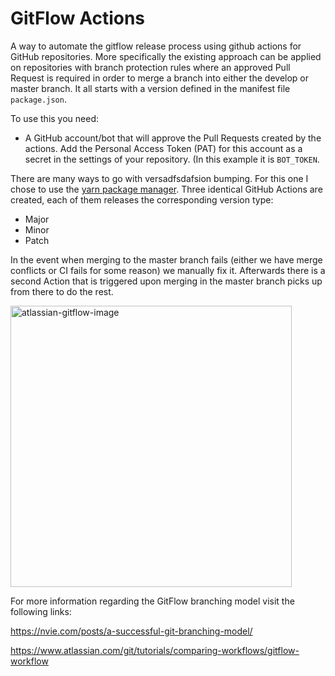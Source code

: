# GitFlow Actions

A way to automate the gitflow release process using github actions for GitHub repositories.
More specifically the existing approach can be applied on repositories with branch protection rules where an approved Pull Request is required in order to merge a branch into either the develop or master branch.
It all starts with a version defined in the manifest file `package.json`.

To use this you need:
- A GitHub account/bot that will approve the Pull Requests created by the actions. Add the Personal Access Token (PAT) for this account as a secret in the settings of your repository. (In this example it is `BOT_TOKEN`.

There are many ways to go with versadfsdafsion bumping. For this one I chose to use the [yarn package manager](https://yarnpkg.com/). Three identical GitHub Actions are created, each of them releases the corresponding version type:
- Major 
- Minor
- Patch

In the event when merging to the master branch fails (either we have merge conflicts or CI fails for some reason) we manually fix it. Afterwards there is a second Action that is triggered upon merging in the master branch picks up from there to do the rest.


<img src="https://wac-cdn.atlassian.com/dam/jcr:61ccc620-5249-4338-be66-94d563f2843c/05%20(2).svg?cdnVersion=1454" alt="atlassian-gitflow-image" width="450"/>

For more information regarding the GitFlow branching model visit the following links:

https://nvie.com/posts/a-successful-git-branching-model/

https://www.atlassian.com/git/tutorials/comparing-workflows/gitflow-workflow
